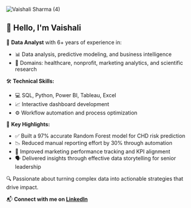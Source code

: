 ![Vaishali Sharma (4)](https://github.com/user-attachments/assets/1932f035-ab4e-487a-8950-26724f784fbf)


## 👋 Hello, I'm Vaishali

🎯 **Data Analyst** with 6+ years of experience in:

- 📊 Data analysis, predictive modeling, and business intelligence  
- 🏥 Domains: healthcare, nonprofit, marketing analytics, and scientific research  

🛠️ **Technical Skills:**

- 💻 SQL, Python, Power BI, Tableau, Excel  
- 📈 Interactive dashboard development  
- ⚙️ Workflow automation and process optimization  

🚀 **Key Highlights:**

- ✅ Built a 97% accurate Random Forest model for CHD risk prediction  
- 📉 Reduced manual reporting effort by 30% through automation  
- 🎯 Improved marketing performance tracking and KPI alignment  
- 🗣️ Delivered insights through effective data storytelling for senior leadership  

🔍 Passionate about turning complex data into actionable strategies that drive impact.

📬 **Connect with me on [LinkedIn](https://www.linkedin.com/in/vaishali-sharma-data-science/)**  
